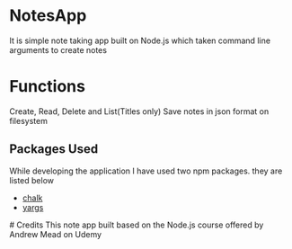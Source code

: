 # NotesApp
It is simple note taking app built on Node.js which taken command line arguments to create notes</br>
# Functions
Create, Read, Delete and List(Titles only)
Save notes in json format on filesystem
<h2>Packages Used </h2>
While developing the application I have used two npm packages. they are listed below
<ul>
  <li><a href="https://www.npmjs.com/package/chalk">chalk</a></li>
  <li><a href="https://www.npmjs.com/package/yargs">yargs</a></li>
</ul>
# Credits
This note app built based on the Node.js course offered by Andrew Mead on Udemy 
